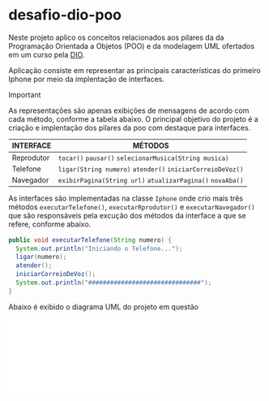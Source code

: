 # desafio-dio-poo

Neste projeto aplico os conceitos relacionados aos pilares da da Programação Orientada a Objetos (POO) e da modelagem UML ofertados em um curso pela [DIO](https://www.dio.me/).

Aplicação consiste em representar as principais características do primeiro Iphone por meio da implentação de interfaces.

>[!IMPORTANT]
>As representações são apenas exibições de mensagens de acordo com cada método, conforme a tabela abaixo. O principal objetivo do projeto é a criação e implentação dos pilares da poo com destaque para interfaces.

| INTERFACE | MÉTODOS |
|-------------|-----------|
|Reprodutor | `tocar()` `pausar()` `selecionarMusica(String musica)` |
|Telefone | `ligar(String numero)` `atender()` `iniciarCorreioDeVoz()` |
|Navegador | `exibirPagina(String url)` `atualizarPagina()` `novaAba()` |

As interfaces são implementadas na classe `Iphone` onde crio mais três métodos `executarTelefone()`, `executarRprodutor()` e `executarNavegador()` que são responsáveis pela excução dos métodos da interface a que se refere, conforme abaixo.

```java
public void executarTelefone(String numero) {
  System.out.println("Iniciando o Telefone...");
  ligar(numero);
  atender();
  iniciarCorreioDeVoz();
  System.out.println("###############################");
}
```
Abaixo é exibido o diagrama UML do projeto em questão

![](docs/desafio-UML.pdf)
